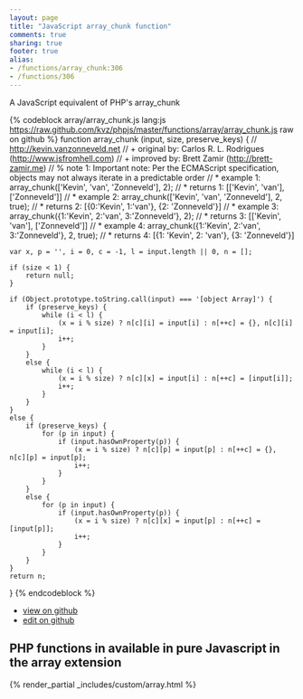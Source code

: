 ```yaml
---
layout: page
title: "JavaScript array_chunk function"
comments: true
sharing: true
footer: true
alias:
- /functions/array_chunk:306
- /functions/306
---
```

<!-- Generated by Rakefile:build -->
A JavaScript equivalent of PHP's array_chunk

{% codeblock array/array_chunk.js lang:js https://raw.github.com/kvz/phpjs/master/functions/array/array_chunk.js raw on github %}
function array_chunk (input, size, preserve_keys) {
    // http://kevin.vanzonneveld.net
    // +   original by: Carlos R. L. Rodrigues (http://www.jsfromhell.com)
    // +   improved by: Brett Zamir (http://brett-zamir.me)
    // %        note 1: Important note: Per the ECMAScript specification, objects may not always iterate in a predictable order
    // *     example 1: array_chunk(['Kevin', 'van', 'Zonneveld'], 2);
    // *     returns 1: [['Kevin', 'van'], ['Zonneveld']]
    // *     example 2: array_chunk(['Kevin', 'van', 'Zonneveld'], 2, true);
    // *     returns 2: [{0:'Kevin', 1:'van'}, {2: 'Zonneveld'}]
    // *     example 3: array_chunk({1:'Kevin', 2:'van', 3:'Zonneveld'}, 2);
    // *     returns 3: [['Kevin', 'van'], ['Zonneveld']]
    // *     example 4: array_chunk({1:'Kevin', 2:'van', 3:'Zonneveld'}, 2, true);
    // *     returns 4: [{1: 'Kevin', 2: 'van'}, {3: 'Zonneveld'}]
    
    var x, p = '', i = 0, c = -1, l = input.length || 0, n = [];
    
    if (size < 1) {
        return null;
    }

    if (Object.prototype.toString.call(input) === '[object Array]') {
        if (preserve_keys) {
            while (i < l) {
                (x = i % size) ? n[c][i] = input[i] : n[++c] = {}, n[c][i] = input[i];
                i++;
            }
        }
        else {
            while (i < l) {
                (x = i % size) ? n[c][x] = input[i] : n[++c] = [input[i]];
                i++;
            }
        }
    }
    else {
        if (preserve_keys) {
            for (p in input) {
                if (input.hasOwnProperty(p)) {
                    (x = i % size) ? n[c][p] = input[p] : n[++c] = {}, n[c][p] = input[p];
                    i++;
                }
            }
        }
        else {
            for (p in input) {
                if (input.hasOwnProperty(p)) {
                    (x = i % size) ? n[c][x] = input[p] : n[++c] = [input[p]];
                    i++;
                }
            }
        }
    }
    return n;
}
{% endcodeblock %}

 - [view on github](https://github.com/kvz/phpjs/blob/master/functions/array/array_chunk.js)
 - [edit on github](https://github.com/kvz/phpjs/edit/master/functions/array/array_chunk.js)

## PHP functions in available in pure Javascript in the array extension
{% render_partial _includes/custom/array.html %}
